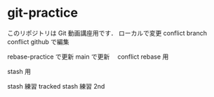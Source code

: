 # git-practice

このリポジトリは Git 動画講座用です．
ローカルで変更
conflict branch
conflict github で編集

rebase-practice で更新
main で更新　 conflict
rebase 用

stash 用

stash 練習 tracked
stash 練習 2nd
